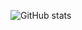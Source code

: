![GitHub stats](https://github-readme-stats.vercel.app/api?rusenminchev=CharalambosIoannou&show_icons=true&theme=tokyonight)
